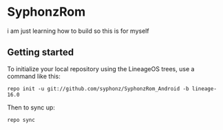 SyphonzRom
===========

i am just learning how to build so this is for myself 

Getting started
---------------

To initialize your local repository using the LineageOS trees, use a command like this:
```
repo init -u git://github.com/syphonz/SyphonzRom_Android -b lineage-16.0
```
Then to sync up:
```
repo sync
```
